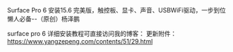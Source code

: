 Surface Pro 6 安装15.6 完美版，触控板、显卡、声音、USBWiFi驱动，一步到位懒人必备--（原创）杨泽鹏

surface pro 6 详细安装教程可直接访问我的博客：
更新附件：https://www.yangzepeng.com/contents/51/29.html


